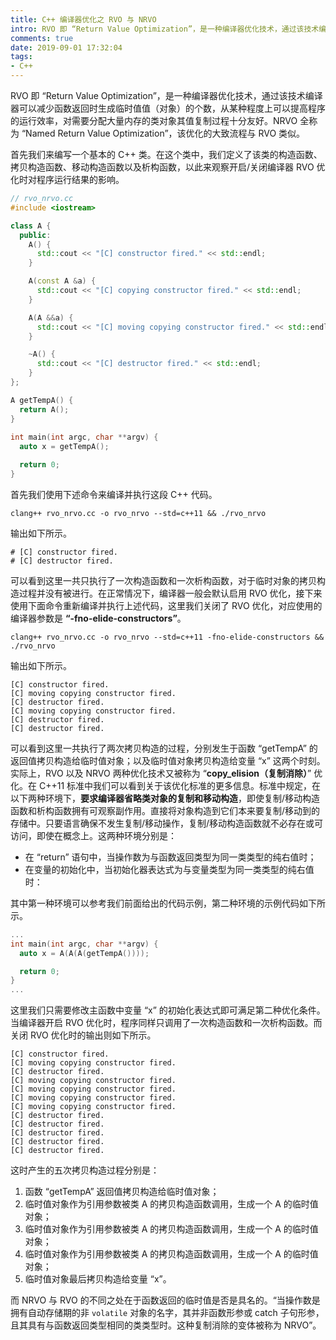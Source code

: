 ```yaml
---
title: C++ 编译器优化之 RVO 与 NRVO
intro: RVO 即 “Return Value Optimization”，是一种编译器优化技术，通过该技术编译器可以减少函数返回时生成临时值值（对象）的个数，从某种程度上可以提高程序的运行效率，对需要分配大量内存的类对象其值复制过程十分友好。NRVO 全称为 “Named Return Value Optimization”，该优化的大致流程与 RVO 类似。
comments: true
date: 2019-09-01 17:32:04
tags:
- C++
---
```


RVO 即 “Return Value Optimization”，是一种编译器优化技术，通过该技术编译器可以减少函数返回时生成临时值值（对象）的个数，从某种程度上可以提高程序的运行效率，对需要分配大量内存的类对象其值复制过程十分友好。NRVO 全称为 “Named Return Value Optimization”，该优化的大致流程与 RVO 类似。

首先我们来编写一个基本的 C++ 类。在这个类中，我们定义了该类的构造函数、拷贝构造函数、移动构造函数以及析构函数，以此来观察开启/关闭编译器 RVO 优化时对程序运行结果的影响。

```cpp
// rvo_nrvo.cc
#include <iostream>

class A {
  public:
	A() {
	  std::cout << "[C] constructor fired." << std::endl;
	}

	A(const A &a) {
	  std::cout << "[C] copying constructor fired." << std::endl;
	}

	A(A &&a) {
	  std::cout << "[C] moving copying constructor fired." << std::endl;
	}

	~A() {
	  std::cout << "[C] destructor fired." << std::endl;
	}
};

A getTempA() {
  return A();
}
 
int main(int argc, char **argv) {
  auto x = getTempA();

  return 0;
}
```

首先我们使用下述命令来编译并执行这段 C++ 代码。

```shell
clang++ rvo_nrvo.cc -o rvo_nrvo --std=c++11 && ./rvo_nrvo
```

输出如下所示。

```text
# [C] constructor fired.
# [C] destructor fired.
```

可以看到这里一共只执行了一次构造函数和一次析构函数，对于临时对象的拷贝构造过程并没有被进行。在正常情况下，编译器一般会默认启用 RVO 优化，接下来使用下面命令重新编译并执行上述代码，这里我们关闭了 RVO 优化，对应使用的编译器参数是 **“-fno-elide-constructors”**。

```shell
clang++ rvo_nrvo.cc -o rvo_nrvo --std=c++11 -fno-elide-constructors && ./rvo_nrvo
```

输出如下所示。

```text
[C] constructor fired.
[C] moving copying constructor fired.
[C] destructor fired.
[C] moving copying constructor fired.
[C] destructor fired.
[C] destructor fired.
```

可以看到这里一共执行了两次拷贝构造的过程，分别发生于函数 “getTempA” 的返回值拷贝构造给临时值对象；以及临时值对象拷贝构造给变量 “x” 这两个时刻。实际上，RVO 以及 NRVO 两种优化技术又被称为 “**copy_elision（复制消除）**” 优化。在 C++11 标准中我们可以看到关于该优化标准的更多信息。标准中规定，在以下两种环境下，**要求编译器省略类对象的复制和移动构造**，即使复制/移动构造函数和析构函数拥有可观察副作用。直接将对象构造到它们本来要复制/移动到的存储中。只要语言确保不发生复制/移动操作，复制/移动构造函数就不必存在或可访问，即使在概念上。这两种环境分别是：

* 在 “return” 语句中，当操作数为与函数返回类型为同一类类型的纯右值时；
* 在变量的初始化中，当初始化器表达式为与变量类型为同一类类型的纯右值时：

其中第一种环境可以参考我们前面给出的代码示例，第二种环境的示例代码如下所示。

```cpp
...
int main(int argc, char **argv) {
  auto x = A(A(A(getTempA())));

  return 0;
}
...
```

这里我们只需要修改主函数中变量 “x” 的初始化表达式即可满足第二种优化条件。当编译器开启 RVO 优化时，程序同样只调用了一次构造函数和一次析构函数。而关闭 RVO 优化时的输出则如下所示。

```text
[C] constructor fired.
[C] moving copying constructor fired.
[C] destructor fired.
[C] moving copying constructor fired.
[C] moving copying constructor fired.
[C] moving copying constructor fired.
[C] moving copying constructor fired.
[C] destructor fired.
[C] destructor fired.
[C] destructor fired.
[C] destructor fired.
[C] destructor fired.
```

这时产生的五次拷贝构造过程分别是：

1. 函数 “getTempA” 返回值拷贝构造给临时值对象；
2. 临时值对象作为引用参数被类 A 的拷贝构造函数调用，生成一个 A 的临时值对象；
3. 临时值对象作为引用参数被类 A 的拷贝构造函数调用，生成一个 A 的临时值对象；
4. 临时值对象作为引用参数被类 A 的拷贝构造函数调用，生成一个 A 的临时值对象；
5. 临时值对象最后拷贝构造给变量 “x”。

而 NRVO 与 RVO 的不同之处在于函数返回的临时值是否是具名的。“当操作数是拥有自动存储期的非 `volatile` 对象的名字，其并非函数形参或 catch 子句形参，且其具有与函数返回类型相同的类类型时。这种复制消除的变体被称为 NRVO”。
